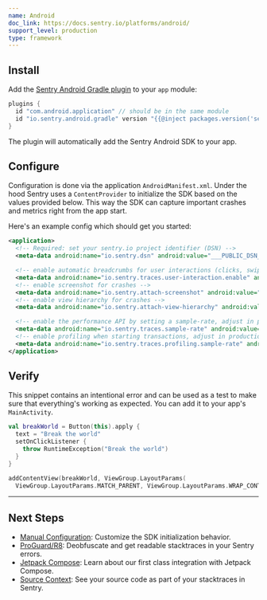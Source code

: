 ```yaml
---
name: Android
doc_link: https://docs.sentry.io/platforms/android/
support_level: production
type: framework
---
```


## Install

Add the [Sentry Android Gradle plugin](/platforms/android/configuration/gradle/) to your `app` module:

```groovy {filename:app/build.gradle}
plugins {
  id "com.android.application" // should be in the same module
  id "io.sentry.android.gradle" version "{{@inject packages.version('sentry.java.android.gradle-plugin', '3.9.0') }}"
}
```

The plugin will automatically add the Sentry Android SDK to your app.

## Configure

Configuration is done via the application `AndroidManifest.xml`. Under the hood Sentry uses a `ContentProvider` to initialize the SDK based on the values provided below. This way the SDK can capture important crashes and metrics right from the app start.

Here's an example config which should get you started:

```xml {filename:AndroidManifest.xml}
<application>
  <!-- Required: set your sentry.io project identifier (DSN) -->
  <meta-data android:name="io.sentry.dsn" android:value="___PUBLIC_DSN___" />

  <!-- enable automatic breadcrumbs for user interactions (clicks, swipes, scrolls) -->
  <meta-data android:name="io.sentry.traces.user-interaction.enable" android:value="true" />
  <!-- enable screenshot for crashes -->
  <meta-data android:name="io.sentry.attach-screenshot" android:value="true" />
  <!-- enable view hierarchy for crashes -->
  <meta-data android:name="io.sentry.attach-view-hierarchy" android:value="true" />

  <!-- enable the performance API by setting a sample-rate, adjust in production env -->
  <meta-data android:name="io.sentry.traces.sample-rate" android:value="1.0" />
  <!-- enable profiling when starting transactions, adjust in production env -->
  <meta-data android:name="io.sentry.traces.profiling.sample-rate" android:value="1.0" />
</application>
```

## Verify

This snippet contains an intentional error and can be used as a test to make sure that everything's working as expected. You can add it to your app's `MainActivity`.

```kotlin
val breakWorld = Button(this).apply {
  text = "Break the world"
  setOnClickListener {
    throw RuntimeException("Break the world")
  }
}

addContentView(breakWorld, ViewGroup.LayoutParams(
  ViewGroup.LayoutParams.MATCH_PARENT, ViewGroup.LayoutParams.WRAP_CONTENT))
```

---

## Next Steps

- [Manual Configuration](/platforms/android/configuration/manual-init/#manual-initialization): Customize the SDK initialization behavior.
- [ProGuard/R8](/platforms/android/configuration/gradle/#proguardr8--dexguard): Deobfuscate and get readable stacktraces in your Sentry errors.
- [Jetpack Compose](/platforms/android/configuration/integrations/jetpack-compose/): Learn about our first class integration with Jetpack Compose.
- [Source Context](/platforms/android/enhance-errors/source-context/): See your source code as part of your stacktraces in Sentry.
